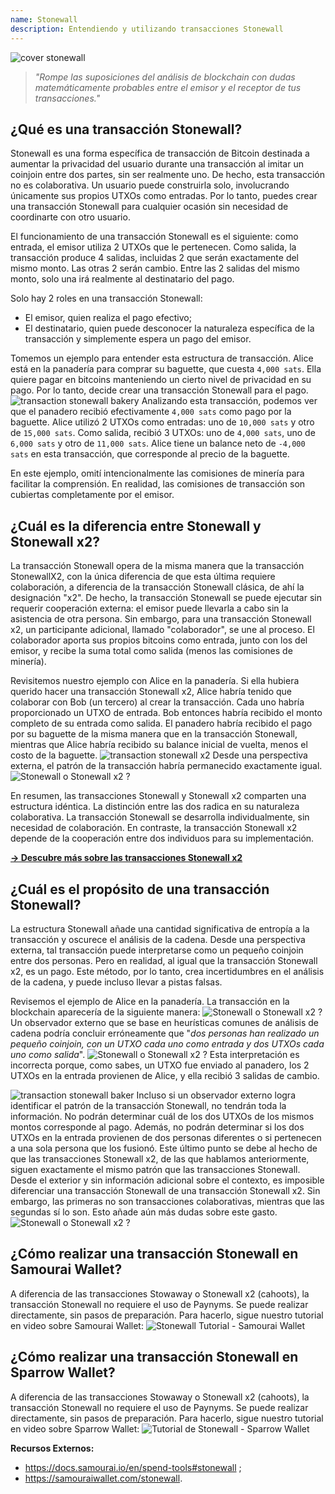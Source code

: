 ```yaml
---
name: Stonewall
description: Entendiendo y utilizando transacciones Stonewall
---
```

![cover stonewall](assets/cover.jpeg)

> *"Rompe las suposiciones del análisis de blockchain con dudas matemáticamente probables entre el emisor y el receptor de tus transacciones."*

## ¿Qué es una transacción Stonewall?
Stonewall es una forma específica de transacción de Bitcoin destinada a aumentar la privacidad del usuario durante una transacción al imitar un coinjoin entre dos partes, sin ser realmente uno. De hecho, esta transacción no es colaborativa. Un usuario puede construirla solo, involucrando únicamente sus propios UTXOs como entradas. Por lo tanto, puedes crear una transacción Stonewall para cualquier ocasión sin necesidad de coordinarte con otro usuario.

El funcionamiento de una transacción Stonewall es el siguiente: como entrada, el emisor utiliza 2 UTXOs que le pertenecen. Como salida, la transacción produce 4 salidas, incluidas 2 que serán exactamente del mismo monto. Las otras 2 serán cambio. Entre las 2 salidas del mismo monto, solo una irá realmente al destinatario del pago.

Solo hay 2 roles en una transacción Stonewall:
- El emisor, quien realiza el pago efectivo;
- El destinatario, quien puede desconocer la naturaleza específica de la transacción y simplemente espera un pago del emisor.

Tomemos un ejemplo para entender esta estructura de transacción. Alice está en la panadería para comprar su baguette, que cuesta `4,000 sats`. Ella quiere pagar en bitcoins manteniendo un cierto nivel de privacidad en su pago. Por lo tanto, decide crear una transacción Stonewall para el pago.
![transaction stonewall bakery](assets/es/1.webp)
Analizando esta transacción, podemos ver que el panadero recibió efectivamente `4,000 sats` como pago por la baguette. Alice utilizó 2 UTXOs como entradas: uno de `10,000 sats` y otro de `15,000 sats`. Como salida, recibió 3 UTXOs: uno de `4,000 sats`, uno de `6,000 sats` y otro de `11,000 sats`. Alice tiene un balance neto de `-4,000 sats` en esta transacción, que corresponde al precio de la baguette.

En este ejemplo, omití intencionalmente las comisiones de minería para facilitar la comprensión. En realidad, las comisiones de transacción son cubiertas completamente por el emisor.

## ¿Cuál es la diferencia entre Stonewall y Stonewall x2?
La transacción Stonewall opera de la misma manera que la transacción StonewallX2, con la única diferencia de que esta última requiere colaboración, a diferencia de la transacción Stonewall clásica, de ahí la designación "x2". De hecho, la transacción Stonewall se puede ejecutar sin requerir cooperación externa: el emisor puede llevarla a cabo sin la asistencia de otra persona. Sin embargo, para una transacción Stonewall x2, un participante adicional, llamado "colaborador", se une al proceso. El colaborador aporta sus propios bitcoins como entrada, junto con los del emisor, y recibe la suma total como salida (menos las comisiones de minería).

Revisitemos nuestro ejemplo con Alice en la panadería. Si ella hubiera querido hacer una transacción Stonewall x2, Alice habría tenido que colaborar con Bob (un tercero) al crear la transacción. Cada uno habría proporcionado un UTXO de entrada. Bob entonces habría recibido el monto completo de su entrada como salida. El panadero habría recibido el pago por su baguette de la misma manera que en la transacción Stonewall, mientras que Alice habría recibido su balance inicial de vuelta, menos el costo de la baguette.
![transaction stonewall x2](assets/es/2.webp)
Desde una perspectiva externa, el patrón de la transacción habría permanecido exactamente igual.
![Stonewall o Stonewall x2 ?](assets/es/3.webp)

En resumen, las transacciones Stonewall y Stonewall x2 comparten una estructura idéntica. La distinción entre las dos radica en su naturaleza colaborativa. La transacción Stonewall se desarrolla individualmente, sin necesidad de colaboración. En contraste, la transacción Stonewall x2 depende de la cooperación entre dos individuos para su implementación.

[**-> Descubre más sobre las transacciones Stonewall x2**](https://planb.network/tutorials/privacy/stonewall-x2)

## ¿Cuál es el propósito de una transacción Stonewall?
La estructura Stonewall añade una cantidad significativa de entropía a la transacción y oscurece el análisis de la cadena. Desde una perspectiva externa, tal transacción puede interpretarse como un pequeño coinjoin entre dos personas. Pero en realidad, al igual que la transacción Stonewall x2, es un pago. Este método, por lo tanto, crea incertidumbres en el análisis de la cadena, y puede incluso llevar a pistas falsas.

Revisemos el ejemplo de Alice en la panadería. La transacción en la blockchain aparecería de la siguiente manera:
![Stonewall o Stonewall x2 ?](assets/es/4.webp)
Un observador externo que se base en heurísticas comunes de análisis de cadena podría concluir erróneamente que "*dos personas han realizado un pequeño coinjoin, con un UTXO cada uno como entrada y dos UTXOs cada uno como salida*".
![Stonewall o Stonewall x2 ?](assets/es/5.webp)
Esta interpretación es incorrecta porque, como sabes, un UTXO fue enviado al panadero, los 2 UTXOs en la entrada provienen de Alice, y ella recibió 3 salidas de cambio.

![transaction stonewall baker](assets/es/1.webp)
Incluso si un observador externo logra identificar el patrón de la transacción Stonewall, no tendrán toda la información. No podrán determinar cuál de los dos UTXOs de los mismos montos corresponde al pago. Además, no podrán determinar si los dos UTXOs en la entrada provienen de dos personas diferentes o si pertenecen a una sola persona que los fusionó. Este último punto se debe al hecho de que las transacciones Stonewall x2, de las que hablamos anteriormente, siguen exactamente el mismo patrón que las transacciones Stonewall. Desde el exterior y sin información adicional sobre el contexto, es imposible diferenciar una transacción Stonewall de una transacción Stonewall x2. Sin embargo, las primeras no son transacciones colaborativas, mientras que las segundas sí lo son. Esto añade aún más dudas sobre este gasto.
![Stonewall o Stonewall x2 ?](assets/es/3.webp)
## ¿Cómo realizar una transacción Stonewall en Samourai Wallet?
A diferencia de las transacciones Stowaway o Stonewall x2 (cahoots), la transacción Stonewall no requiere el uso de Paynyms. Se puede realizar directamente, sin pasos de preparación. Para hacerlo, sigue nuestro tutorial en video sobre Samourai Wallet: 
![Stonewall Tutorial - Samourai Wallet](https://youtu.be/mlRtZvWGuk0?si=e_lSKJLvybWUna1j)

## ¿Cómo realizar una transacción Stonewall en Sparrow Wallet?
A diferencia de las transacciones Stowaway o Stonewall x2 (cahoots), la transacción Stonewall no requiere el uso de Paynyms. Se puede realizar directamente, sin pasos de preparación. Para hacerlo, sigue nuestro tutorial en video sobre Sparrow Wallet:
![Tutorial de Stonewall - Sparrow Wallet](https://youtu.be/su89ljkV_OI?si=1jNaSJGvECUYe6Or)

**Recursos Externos:**
- https://docs.samourai.io/en/spend-tools#stonewall ;
- https://samouraiwallet.com/stonewall.

